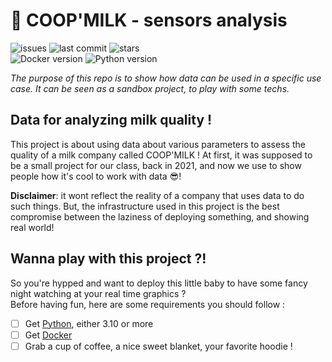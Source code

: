 # 🥛 COOP'MILK - sensors analysis
![issues](https://badgen.net/github/issues/KyllianBeguin/CoopMilk-sensors-analysis) ![last commit](https://badgen.net/github/last-commit/KyllianBeguin/CoopMilk-sensors-analysis) ![stars](https://badgen.net/github/stars/KyllianBeguin/CoopMilk-sensors-analysis)  
![Docker version](https://badgen.net/static/Docker/24.0.7?icon=docker) ![Python version](https://badgen.net/static/Python/3.11)

*The purpose of this repo is to show how data can be used in a specific use case. It can be seen as a sandbox project, to play with some techs.*

## Data for analyzing milk quality !
This project is about using data about various parameters to assess the quality of a milk company called COOP'MILK ! At first, it was supposed to be a small project for our class, back in 2021, and now we use to show people how it's cool to work with data 😎!  

**Disclaimer**: it wont reflect the reality of a company that uses data to do such things. But, the infrastructure used in this project is the best compromise between the laziness of deploying something, and showing real world!  

## Wanna play with this project ?!
So you're hypped and want to deploy this little baby to have some fancy night watching at your real time graphics ?  
Before having fun, here are some requirements you should follow :
- [ ] Get [Python](https://www.python.org/downloads/), either 3.10 or more
- [ ] Get [Docker](https://docs.docker.com/engine/install/)
- [ ] Grab a cup of coffee, a nice sweet blanket, your favorite hoodie !

